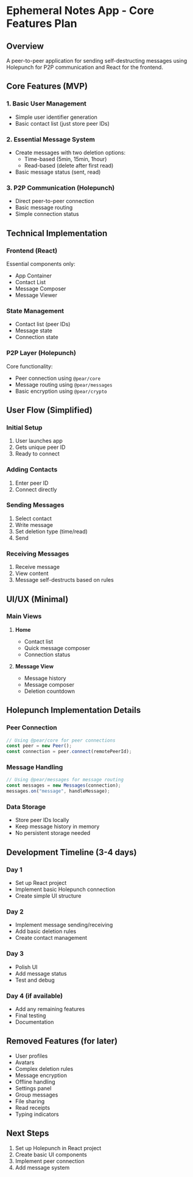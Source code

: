# Ephemeral Notes App - Core Features Plan

## Overview

A peer-to-peer application for sending self-destructing messages using Holepunch for P2P communication and React for the frontend.

## Core Features (MVP)

### 1. Basic User Management

- Simple user identifier generation
- Basic contact list (just store peer IDs)

### 2. Essential Message System

- Create messages with two deletion options:
  - Time-based (5min, 15min, 1hour)
  - Read-based (delete after first read)
- Basic message status (sent, read)

### 3. P2P Communication (Holepunch)

- Direct peer-to-peer connection
- Basic message routing
- Simple connection status

## Technical Implementation

### Frontend (React)

Essential components only:

- App Container
- Contact List
- Message Composer
- Message Viewer

### State Management

- Contact list (peer IDs)
- Message state
- Connection state

### P2P Layer (Holepunch)

Core functionality:

- Peer connection using `@pear/core`
- Message routing using `@pear/messages`
- Basic encryption using `@pear/crypto`

## User Flow (Simplified)

### Initial Setup

1. User launches app
2. Gets unique peer ID
3. Ready to connect

### Adding Contacts

1. Enter peer ID
2. Connect directly

### Sending Messages

1. Select contact
2. Write message
3. Set deletion type (time/read)
4. Send

### Receiving Messages

1. Receive message
2. View content
3. Message self-destructs based on rules

## UI/UX (Minimal)

### Main Views

1. **Home**

   - Contact list
   - Quick message composer
   - Connection status

2. **Message View**
   - Message history
   - Message composer
   - Deletion countdown

## Holepunch Implementation Details

### Peer Connection

```javascript
// Using @pear/core for peer connections
const peer = new Peer();
const connection = peer.connect(remotePeerId);
```

### Message Handling

```javascript
// Using @pear/messages for message routing
const messages = new Messages(connection);
messages.on("message", handleMessage);
```

### Data Storage

- Store peer IDs locally
- Keep message history in memory
- No persistent storage needed

## Development Timeline (3-4 days)

### Day 1

- Set up React project
- Implement basic Holepunch connection
- Create simple UI structure

### Day 2

- Implement message sending/receiving
- Add basic deletion rules
- Create contact management

### Day 3

- Polish UI
- Add message status
- Test and debug

### Day 4 (if available)

- Add any remaining features
- Final testing
- Documentation

## Removed Features (for later)

- User profiles
- Avatars
- Complex deletion rules
- Message encryption
- Offline handling
- Settings panel
- Group messages
- File sharing
- Read receipts
- Typing indicators

## Next Steps

1. Set up Holepunch in React project
2. Create basic UI components
3. Implement peer connection
4. Add message system
